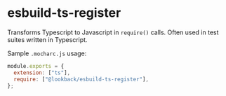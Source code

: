 # esbuild-ts-register

Transforms Typescript to Javascript in `require()` calls. Often used in test suites written in Typescript.

Sample `.mocharc.js` usage:

```js
module.exports = {
  extension: ["ts"],
  require: ["@lookback/esbuild-ts-register"],
};
```
